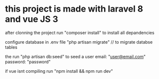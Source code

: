 # this project is made with laravel 8 and vue JS 3
after clonning the project 
run "composer install" to install all depandencies



configure database in .env file 
"php artisan migrate" // to migrate databse tables

the run "php artisan db:seed" to seed a user 
email: "user@email.com"
password: "password"

if vue isnt compiling run "npm install && npm run dev"


